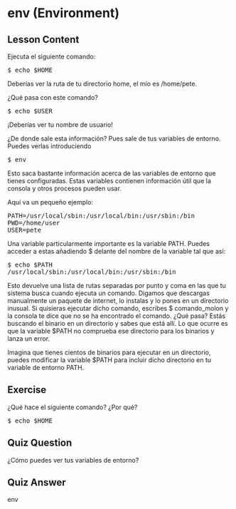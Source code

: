 # env (Environment)

## Lesson Content

Ejecuta el siguiente comando:

<pre>$ echo $HOME</pre>

Deberías ver la ruta de tu directorio home, el mío es /home/pete.

¿Qué pasa con este comando?

<pre>$ echo $USER </pre>

¡Deberías ver tu nombre de usuario!

¿De donde sale esta información? Pues sale de tus variables de entorno. Puedes verlas introduciendo

<pre>$ env </pre>

Esto saca bastante información acerca de las variables de entorno que tienes configuradas. Estas variables contienen información útil que la consola y otros procesos pueden usar.

Aquí va un pequeño ejemplo:

<pre>
PATH=/usr/local/sbin:/usr/local/bin:/usr/sbin:/bin
PWD=/home/user
USER=pete
</pre>

Una variable particularmente importante es la variable PATH. Puedes acceder a estas añadiendo $ delante del nombre de la variable tal que así:

<pre>
$ echo $PATH
/usr/local/sbin:/usr/local/bin:/usr/sbin:/bin
</pre>

Esto devuelve una lista de rutas separadas por punto y coma en las que tu sistema busca cuando ejecuta un comando. Digamos que descargas manualmente un paquete de internet, lo instalas y lo pones en un directorio inusual. Si quisieras ejecutar dicho comando, escribes $ comando_molon y la consola te dice que no se ha encontrado el comando. ¿Qué pasa? Estás buscando el binario en un directorio y sabes que está allí. Lo que ocurre es que la variable $PATH no comprueba ese directorio para los binarios y lanza un error.

Imagina que tienes cientos de binarios para ejecutar en un directorio, puedes modificar la variable $PATH para incluir dicho directorio en tu variable de entorno PATH.


## Exercise

¿Qué hace el siguiente comando? ¿Por qué?

<pre>$ echo $HOME</pre>

## Quiz Question

¿Cómo puedes ver tus variables de entorno?

## Quiz Answer

env
